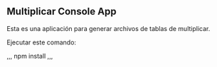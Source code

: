 ## Multiplicar Console App

Esta es una aplicación para generar archivos de tablas de multiplicar.

Ejecutar este comando:

,,,
npm install
,,,